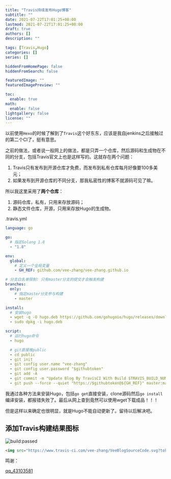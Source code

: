 ```yaml
---
title: "Travis持续发布Hugo博客"
subtitle: ""
date: 2021-07-22T17:01:25+08:00
lastmod: 2021-07-22T17:01:25+08:00
draft: true
authors: []
description: ""

tags: [Travis,Hugo]
categories: []
series: []

hiddenFromHomePage: false
hiddenFromSearch: false

featuredImage: ""
featuredImagePreview: ""

toc:
  enable: true
math:
  enable: false
lightgallery: false
license: ""
---
```


<!--more-->

以前使用`Hexo`的时候了解到了`Travis`这个好东东，应该是我自jenkins之后接触过的第二个CI了，挺有意思。

之前的做法，或者说一般网上的做法，都是只弄一个仓库，然后源码和生成物在不同的分支，包括Travis官文上也是这样写的。这就存在两个问题：
  1. Travis只有发布到开源仓库才免费，而发布到私有仓库每月好像要100多美元；
  2. 如果发布到开源仓库的不同分支，那我私密性的博客不就源码可见了嘛。

所以我这里采用了**两个仓库**：

1. 源码仓库，私有，只用来存放源码；
2. 静态文件仓库，开源，只用来存放Hugo的生成物。

.travis.yml

```yml
language: go

go:
  # 指定Golang 1.8
  - "1.8" 

env:
  global:
    # 定义一个全局变量
    - GH_REF: github.com/vee-zhang/vee-zhang.github.io

# 分支白名单限制: 只有master分支的提交才会触发构建
branches:
  only:
    # 指定master分支参与构建
    - master

install:
  # 安装hugo
  - wget -q -O hugo.deb https://github.com/gohugoio/hugo/releases/download/v0.86.0/hugo_extended_0.86.0_Linux-64bit.deb
  - sudo dpkg -i hugo.deb

script:
  # 运行hugo命令
  - hugo

  # git直接推public
  - cd public
  - git init
  - git config user.name "vee-zhang"
  - git config user.password "$githubtoken"
  - git add -A
  - git commit -m "Update Blog By TravisCI With Build $TRAVIS_BUILD_NUMBER"
  - git push --force --quiet "https://$githubtoken@${GH_REF}" master:master
```

我通过各种方法来安装Hugo，包括`go get`直接安装，clone源码然后`go install`编译安装，都报错失败了。最后从网上查到竟然可以使用wget下载成品！！！

但是这样以来确定也很明显，就是Hugo不能自动更新了。留待以后解决吧。

## 添加Travis构建结果图标

<img src="https://www.travis-ci.com/vee-zhang/VeeBlogSourceCode.svg?token=zr2k46J9vsyyAMcKzMGx&amp;branch=master&amp;status=passed" alt="build:passed">

```html
<img src="https://www.travis-ci.com/vee-zhang/VeeBlogSourceCode.svg?token=zr2k46J9vsyyAMcKzMGx&amp;branch=master&amp;status=passed" alt="build:passed">
```

鸣谢：

[qq_43103581](https://blog.csdn.net/qq_43103581/article/details/103203605)
